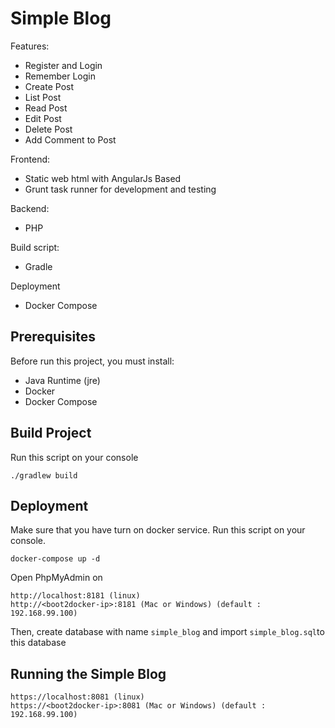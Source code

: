 # Simple Blog

Features:

 * Register and Login
 * Remember Login
 * Create Post
 * List Post
 * Read Post
 * Edit Post
 * Delete Post
 * Add Comment to Post

Frontend:

 * Static web html with AngularJs Based
 * Grunt task runner for development and testing

Backend:

 * PHP

Build script:

 * Gradle

Deployment

 * Docker Compose

## Prerequisites

Before run this project, you must install:

 * Java Runtime (jre)
 * Docker
 * Docker Compose

## Build Project

Run this script on your console

```
./gradlew build
```

## Deployment

Make sure that you have turn on docker service. Run this script on your console.
```
docker-compose up -d
```
Open PhpMyAdmin on
```
http://localhost:8181 (linux)
http://<boot2docker-ip>:8181 (Mac or Windows) (default : 192.168.99.100)
```
Then, create database with name ```simple_blog``` and import ```simple_blog.sql```to this database

## Running the Simple Blog
```
https://localhost:8081 (linux)
https://<boot2docker-ip>:8081 (Mac or Windows) (default : 192.168.99.100)
```
